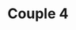 ---
weight: 1
images:
- /images/photos/20230620 - Sortie Nocturne - Stéphane G. - 0041.jpg
title: Couple 4
tags:
- portrait
- archive
---